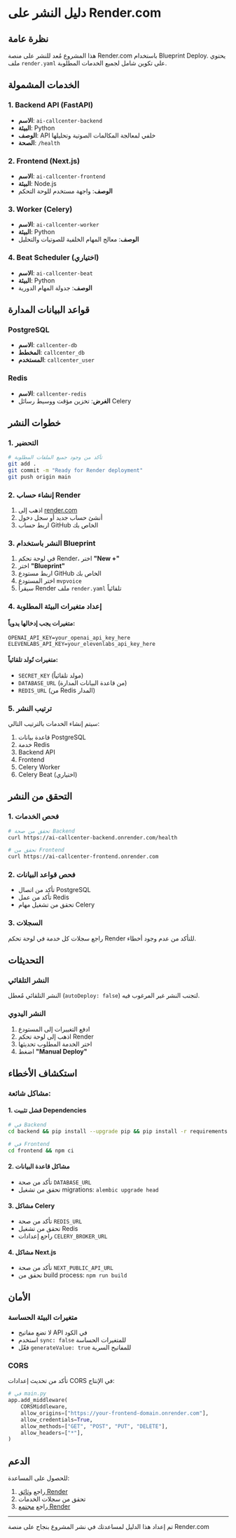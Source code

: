 # دليل النشر على Render.com

## نظرة عامة
هذا المشروع مُعد للنشر على منصة Render.com باستخدام Blueprint Deploy. يحتوي ملف `render.yaml` على تكوين شامل لجميع الخدمات المطلوبة.

## الخدمات المشمولة

### 1. Backend API (FastAPI)
- **الاسم**: `ai-callcenter-backend`
- **البيئة**: Python
- **الوصف**: API خلفي لمعالجة المكالمات الصوتية وتحليلها
- **الصحة**: `/health`

### 2. Frontend (Next.js)
- **الاسم**: `ai-callcenter-frontend`
- **البيئة**: Node.js
- **الوصف**: واجهة مستخدم للوحة التحكم

### 3. Worker (Celery)
- **الاسم**: `ai-callcenter-worker`
- **البيئة**: Python
- **الوصف**: معالج المهام الخلفية للصوتيات والتحليل

### 4. Beat Scheduler (اختياري)
- **الاسم**: `ai-callcenter-beat`
- **البيئة**: Python
- **الوصف**: جدولة المهام الدورية

## قواعد البيانات المدارة

### PostgreSQL
- **الاسم**: `callcenter-db`
- **المخطط**: `callcenter_db`
- **المستخدم**: `callcenter_user`

### Redis
- **الاسم**: `callcenter-redis`
- **الغرض**: تخزين مؤقت ووسيط رسائل Celery

## خطوات النشر

### 1. التحضير
```bash
# تأكد من وجود جميع الملفات المطلوبة
git add .
git commit -m "Ready for Render deployment"
git push origin main
```

### 2. إنشاء حساب Render
1. اذهب إلى [render.com](https://render.com)
2. أنشئ حساب جديد أو سجل دخول
3. اربط حساب GitHub الخاص بك

### 3. النشر باستخدام Blueprint
1. في لوحة تحكم Render، اختر **"New +"**
2. اختر **"Blueprint"**
3. اربط مستودع GitHub الخاص بك
4. اختر المستودع `mvpvoice`
5. سيقرأ Render ملف `render.yaml` تلقائياً

### 4. إعداد متغيرات البيئة المطلوبة

#### متغيرات يجب إدخالها يدوياً:
```
OPENAI_API_KEY=your_openai_api_key_here
ELEVENLABS_API_KEY=your_elevenlabs_api_key_here
```

#### متغيرات تُولد تلقائياً:
- `SECRET_KEY` (مولد تلقائياً)
- `DATABASE_URL` (من قاعدة البيانات المدارة)
- `REDIS_URL` (من Redis المدار)

### 5. ترتيب النشر
سيتم إنشاء الخدمات بالترتيب التالي:
1. قاعدة بيانات PostgreSQL
2. خدمة Redis
3. Backend API
4. Frontend
5. Celery Worker
6. Celery Beat (اختياري)

## التحقق من النشر

### 1. فحص الخدمات
```bash
# تحقق من صحة Backend
curl https://ai-callcenter-backend.onrender.com/health

# تحقق من Frontend
curl https://ai-callcenter-frontend.onrender.com
```

### 2. فحص قواعد البيانات
- تأكد من اتصال PostgreSQL
- تأكد من عمل Redis
- تحقق من تشغيل مهام Celery

### 3. السجلات
راجع سجلات كل خدمة في لوحة تحكم Render للتأكد من عدم وجود أخطاء.

## التحديثات

### النشر التلقائي
النشر التلقائي مُعطل (`autoDeploy: false`) لتجنب النشر غير المرغوب فيه.

### النشر اليدوي
1. ادفع التغييرات إلى المستودع
2. اذهب إلى لوحة تحكم Render
3. اختر الخدمة المطلوب تحديثها
4. اضغط **"Manual Deploy"**

## استكشاف الأخطاء

### مشاكل شائعة:

#### 1. فشل تثبيت Dependencies
```bash
# في Backend
cd backend && pip install --upgrade pip && pip install -r requirements.txt

# في Frontend
cd frontend && npm ci
```

#### 2. مشاكل قاعدة البيانات
- تأكد من صحة `DATABASE_URL`
- تحقق من تشغيل migrations: `alembic upgrade head`

#### 3. مشاكل Celery
- تأكد من صحة `REDIS_URL`
- تحقق من تشغيل Redis
- راجع إعدادات `CELERY_BROKER_URL`

#### 4. مشاكل Next.js
- تأكد من صحة `NEXT_PUBLIC_API_URL`
- تحقق من build process: `npm run build`

## الأمان

### متغيرات البيئة الحساسة
- لا تضع مفاتيح API في الكود
- استخدم `sync: false` للمتغيرات الحساسة
- فعّل `generateValue: true` للمفاتيح السرية

### CORS
تأكد من تحديث إعدادات CORS في الإنتاج:
```python
# في main.py
app.add_middleware(
    CORSMiddleware,
    allow_origins=["https://your-frontend-domain.onrender.com"],
    allow_credentials=True,
    allow_methods=["GET", "POST", "PUT", "DELETE"],
    allow_headers=["*"],
)
```

## الدعم
للحصول على المساعدة:
1. راجع [وثائق Render](https://render.com/docs)
2. تحقق من سجلات الخدمات
3. راجع [مجتمع Render](https://community.render.com)

---
تم إعداد هذا الدليل لمساعدتك في نشر المشروع بنجاح على منصة Render.com
